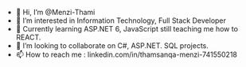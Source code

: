 - 👋 Hi, I’m @Menzi-Thami
- 👀 I’m interested in Information Technology, Full Stack Developer
- 🌱 Currently learning ASP.NET 6, JavaScript still teaching me how to REACT.
- 💞️ I’m looking to collaborate on C#, ASP.NET. SQL projects.
- 📫 How to reach me : linkedin.com/in/thamsanqa-menzi-741550218

<!---
Menzi-Thami/Menzi-Thami is a ✨ special ✨ repository because its `README.md` (this file) appears on your GitHub profile.
You can click the Preview link to take a look at your changes.
--->
